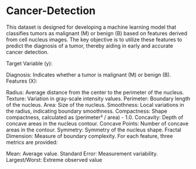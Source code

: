 # Cancer-Detection
This dataset is designed for developing a machine learning model that classifies tumors as malignant (M) or benign (B) based on features derived from cell nucleus images. The key objective is to utilize these features to predict the diagnosis of a tumor, thereby aiding in early and accurate cancer detection.


Target Variable (y):

Diagnosis: Indicates whether a tumor is malignant (M) or benign (B).
Features (X):

Radius: Average distance from the center to the perimeter of the nucleus.
Texture: Variation in gray-scale intensity values.
Perimeter: Boundary length of the nucleus.
Area: Size of the nucleus.
Smoothness: Local variations in the radius, indicating boundary smoothness.
Compactness: Shape compactness, calculated as (perimeter² / area) - 1.0.
Concavity: Depth of concave areas in the nucleus contour.
Concave Points: Number of concave areas in the contour.
Symmetry: Symmetry of the nucleus shape.
Fractal Dimension: Measure of boundary complexity.
For each feature, three metrics are provided:

Mean: Average value.
Standard Error: Measurement variability.
Largest/Worst: Extreme observed value
